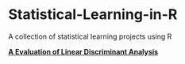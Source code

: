 # Statistical-Learning-in-R
A collection of statistical learning projects using R

[**A Evaluation of Linear Discriminant Analysis**](https://htmlpreview.github.io/?https://github.com/kowkdrawde/Statistical-Learning-in-R/blob/master/LDA%20Analysis/LDA-Analysis.html)

